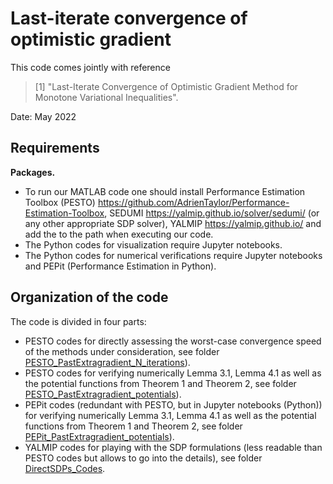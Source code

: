 # Last-iterate convergence of optimistic gradient

This code comes jointly with reference

> [1] "Last-Iterate Convergence of Optimistic Gradient Method for Monotone Variational Inequalities".

Date:    May 2022

## Requirements

**Packages.** 
- To run our MATLAB code one should install Performance Estimation Toolbox (PESTO) https://github.com/AdrienTaylor/Performance-Estimation-Toolbox, SEDUMI https://yalmip.github.io/solver/sedumi/ (or any other appropriate SDP solver), YALMIP https://yalmip.github.io/ and add the to the path when executing our code.
- The Python codes for visualization require Jupyter notebooks.
- The Python codes for numerical verifications require Jupyter notebooks and PEPit (Performance Estimation in Python).

## Organization of the code

The code is divided in four parts:
- PESTO codes for directly assessing the worst-case convergence speed of the methods under consideration, see folder [PESTO_PastExtragradient_N_iterations](/PESTO_PastExtragradient_N_iterations)).
- PESTO codes for verifying numerically Lemma 3.1, Lemma 4.1 as well as the potential functions from Theorem 1 and Theorem 2, see folder [PESTO_PastExtragradient_potentials](/PESTO_PastExtragradient_potentials)).
- PEPit codes (redundant with PESTO, but in Jupyter notebooks (Python)) for verifying numerically Lemma 3.1, Lemma 4.1 as well as the potential functions from Theorem 1 and Theorem 2, see folder [PEPit_PastExtragradient_potentials](/PEPit_PastExtragradient_potentials)).
- YALMIP codes for playing with the SDP formulations (less readable than PESTO codes but allows to go into the details), see folder [DirectSDPs_Codes](/DirectSDPs_Codes).


